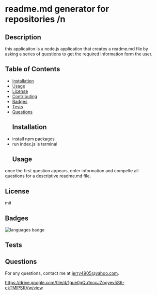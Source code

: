 # readme.md generator for repositories /n
  ## Description 
 this applicaiton is a node.js application that creates a readme.md file by asking a series of questions to get the required information form the user.
  ## Table of Contents 
* [Installation](#Installation)
* [Usage](#Usage)
* [License](#License)
* [Contributing](#Contributing)
* [Badges](#Badges)
* [Tests](#Tests)
* [Questions](#Questions)
  ## Installation 
* install npm packages
* run index.js is terminal
  ## Usage 
 once the first question appears, enter information and compelte all questions for a descriptive readme.md file.
  ## License 
 mit
  
  ## Badges 
 ![languages badge](https://img.shields.io/github/languages/top/jerry4905/readme-generator)
  ## Tests 
 
  ## Questions 
 For any questions, contact me at [jerry4905@yahoo.com](mailto:jerry4905@yahoo.com).
  
  https://drive.google.com/file/d/1gue0gQu1nocJZogyev5S6-ekTMIPSKVw/view
